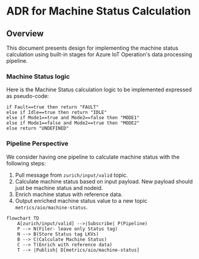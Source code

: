 # ADR for Machine Status Calculation

## Overview

This document presents design for implementing the machine status calculation using built-in stages for Azure IoT Operation's data processing pipeline.

### Machine Status logic

Here is the Machine Status calculation logic to be implemented expressed as pseudo-code:

```pseudocode
if Fault==true then return "FAULT"
else if Idle==true then return "IDLE"
else if Mode1==true and Mode2==false then "MODE1"
else if Mode1==false and Mode2==true then "MODE2"
else return "UNDEFINED"
```

### Pipeline Perspective

We consider having one pipeline to calculate machine status with the following steps: 

1. Pull message from `zurich/input/valid` topic.
1. Calculate machine status based on input payload. New payload should just be machine status and nodeid.
1. Enrich machine status with reference data.
1. Output enriched machine status value to a new topic `metrics/aio/machine-status`.

```mermaid
flowchart TD
    A[zurich/input/valid] -->|Subscribe| P(Pipeline)
    P --> N(Filer- leave only Status tag)
    N --> B(Store Status tag LKVs)
    B --> C(Calculate Machine Status)
    C --> T(Enrich with reference data)
    T --> |Publish| D[metrics/aio/machine-status]
```

